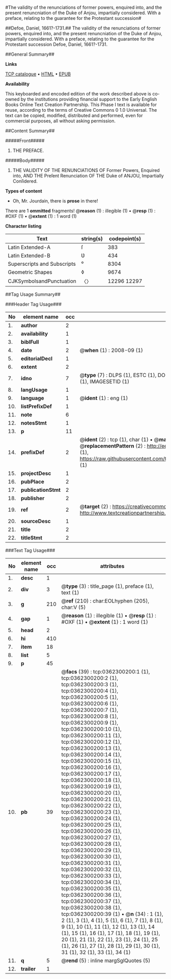 #The validity of the renunciations of former powers, enquired into, and the present renuncniation of the Duke of Anjou, impartially considered. With a preface, relating to the guarantee for the Protestant succession#

##Defoe, Daniel, 1661?-1731.##
The validity of the renunciations of former powers, enquired into, and the present renuncniation of the Duke of Anjou, impartially considered. With a preface, relating to the guarantee for the Protestant succession
Defoe, Daniel, 1661?-1731.

##General Summary##

**Links**

[TCP catalogue](http://www.ota.ox.ac.uk/tcp/)  • 
[HTML](http://tei.it.ox.ac.uk/tcp/Texts-HTML/free/004/004834147.html)  • 
[EPUB](http://tei.it.ox.ac.uk/tcp/Texts-EPUB/free/004/004834147.epub)

**Availability**

This keyboarded and encoded edition of the
	       work described above is co-owned by the institutions
	       providing financial support to the Early English Books
	       Online Text Creation Partnership. This Phase I text is
	       available for reuse, according to the terms of Creative
	       Commons 0 1.0 Universal. The text can be copied,
	       modified, distributed and performed, even for
	       commercial purposes, all without asking permission.


##Content Summary##

#####Front#####

1. THE PREFACE.

#####Body#####

1. THE VALIDITY OF THE RENUNCIATIONS OF Former Powers, Enquired into, AND THE Preſent Renunciation OF THE Duke of ANJOU, Impartially Conſidered.

**Types of content**

  * Oh, Mr. Jourdain, there is **prose** in there!

There are 1 **ommitted** fragments! 
 @__reason__ (1) : illegible (1)  •  @__resp__ (1) : #OXF (1)  •  @__extent__ (1) : 1 word (1)

**Character listing**


|Text|string(s)|codepoint(s)|
|---|---|---|
|Latin Extended-A|ſ|383|
|Latin Extended-B|Ʋ|434|
|Superscripts             and Subscripts|⁰|8304|
|Geometric Shapes|◊|9674|
|CJKSymbolsandPunctuation|〈〉|12296 12297|

##Tag Usage Summary##

###Header Tag Usage###

|No|element name|occ|attributes|
|---|---|---|---|
|1.|__author__|2||
|2.|__availability__|1||
|3.|__biblFull__|1||
|4.|__date__|2| @__when__ (1) : 2008-09 (1)|
|5.|__editorialDecl__|1||
|6.|__extent__|2||
|7.|__idno__|7| @__type__ (7) : DLPS (1), ESTC (1), DOCNO (1), TCP (1), GALEDOCNO (1), CONTENTSET (1), IMAGESETID (1)|
|8.|__langUsage__|1||
|9.|__language__|1| @__ident__ (1) : eng (1)|
|10.|__listPrefixDef__|1||
|11.|__note__|6||
|12.|__notesStmt__|1||
|13.|__p__|11||
|14.|__prefixDef__|2| @__ident__ (2) : tcp (1), char (1)  •  @__matchPattern__ (2) : ([0-9\-]+):([0-9IVX]+) (1), (.+) (1)  •  @__replacementPattern__ (2) : http://eebo.chadwyck.com/downloadtiff?vid=$1&page=$2 (1), https://raw.githubusercontent.com/textcreationpartnership/Texts/master/tcpchars.xml#$1 (1)|
|15.|__projectDesc__|1||
|16.|__pubPlace__|2||
|17.|__publicationStmt__|2||
|18.|__publisher__|2||
|19.|__ref__|2| @__target__ (2) : https://creativecommons.org/publicdomain/zero/1.0/ (1), http://www.textcreationpartnership.org/docs/. (1)|
|20.|__sourceDesc__|1||
|21.|__title__|2||
|22.|__titleStmt__|2||


###Text Tag Usage###

|No|element name|occ|attributes|
|---|---|---|---|
|1.|__desc__|1||
|2.|__div__|3| @__type__ (3) : title_page (1), preface (1), text (1)|
|3.|__g__|210| @__ref__ (210) : char:EOLhyphen (205), char:V (5)|
|4.|__gap__|1| @__reason__ (1) : illegible (1)  •  @__resp__ (1) : #OXF (1)  •  @__extent__ (1) : 1 word (1)|
|5.|__head__|2||
|6.|__hi__|410||
|7.|__item__|18||
|8.|__list__|5||
|9.|__p__|45||
|10.|__pb__|39| @__facs__ (39) : tcp:0362300200:1 (1), tcp:0362300200:2 (1), tcp:0362300200:3 (1), tcp:0362300200:4 (1), tcp:0362300200:5 (1), tcp:0362300200:6 (1), tcp:0362300200:7 (1), tcp:0362300200:8 (1), tcp:0362300200:9 (1), tcp:0362300200:10 (1), tcp:0362300200:11 (1), tcp:0362300200:12 (1), tcp:0362300200:13 (1), tcp:0362300200:14 (1), tcp:0362300200:15 (1), tcp:0362300200:16 (1), tcp:0362300200:17 (1), tcp:0362300200:18 (1), tcp:0362300200:19 (1), tcp:0362300200:20 (1), tcp:0362300200:21 (1), tcp:0362300200:22 (1), tcp:0362300200:23 (1), tcp:0362300200:24 (1), tcp:0362300200:25 (1), tcp:0362300200:26 (1), tcp:0362300200:27 (1), tcp:0362300200:28 (1), tcp:0362300200:29 (1), tcp:0362300200:30 (1), tcp:0362300200:31 (1), tcp:0362300200:32 (1), tcp:0362300200:33 (1), tcp:0362300200:34 (1), tcp:0362300200:35 (1), tcp:0362300200:36 (1), tcp:0362300200:37 (1), tcp:0362300200:38 (1), tcp:0362300200:39 (1)  •  @__n__ (34) : 1 (1), 2 (1), 3 (1), 4 (1), 5 (1), 6 (1), 7 (1), 8 (1), 9 (1), 10 (1), 11 (1), 12 (1), 13 (1), 14 (1), 15 (1), 16 (1), 17 (1), 18 (1), 19 (1), 20 (1), 21 (1), 22 (1), 23 (1), 24 (1), 25 (1), 26 (1), 27 (1), 28 (1), 29 (1), 30 (1), 31 (1), 32 (1), 33 (1), 34 (1)|
|11.|__q__|5| @__rend__ (5) : inline margSglQuotes (5)|
|12.|__trailer__|1||
